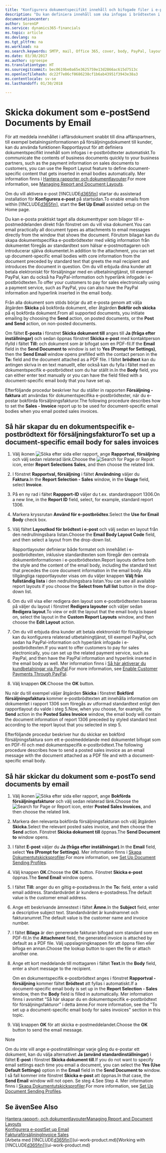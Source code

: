 ```yaml
---
title: "Konfigurera dokumentspecifikt innehåll och bifogade filer i e-postmeddelanden | Microsoft Docs"
description: "Du kan definiera innehåll som ska infogas i brödtexten i ett e-postmeddelande, till exempel en PayPal-länk. Du kan också koppla dokument till e-postmeddelanden."
documentationcenter: 
author: SorenGP
ms.service: dynamics365-financials
ms.topic: article
ms.devlang: na
ms.tgt_pltfrm: na
ms.workload: na
ms.search.keywords: SMTP, mail, Office 365, cover, body, PayPal, layout
ms.date: 03/30/2017
ms.author: sgroespe
ms.translationtype: HT
ms.sourcegitcommit: bec0619be0a65e3625759e13d2866ac615d7513c
ms.openlocfilehash: dc22f7e06cf0686238cf1b6ab43951f3943e38a3
ms.contentlocale: sv-se
ms.lasthandoff: 01/30/2018

---
```

# <a name="send-documents-by-email"></a><span data-ttu-id="5e0f4-104">Skicka dokument som e-post</span><span class="sxs-lookup"><span data-stu-id="5e0f4-104">Send Documents by Email</span></span>
<span data-ttu-id="5e0f4-105">För att meddela innehållet i affärsdokument snabbt till dina affärspartners, till exempel betalningsinformationen på försäljningsdokument till kunder, kan du använda funktionen Rapportlayout för att definiera dokumentspecifikt innehåll som infogas i e-postbrödtexter automatiskt.</span><span class="sxs-lookup"><span data-stu-id="5e0f4-105">To communicate the contents of business documents quickly to your business partners, such as the payment information on sales documents to customers, you can use the Report Layout feature to define document-specific content that gets inserted in email bodies automatically.</span></span> <span data-ttu-id="5e0f4-106">Mer information finns i [Hantera rapporter och dokumentlayouter](ui-manage-report-layouts.md).</span><span class="sxs-lookup"><span data-stu-id="5e0f4-106">For more information, see [Managing Report and Document Layouts](ui-manage-report-layouts.md).</span></span>

<span data-ttu-id="5e0f4-107">Om du vill aktivera e-post [!INCLUDE[d365fin](includes/d365fin_md.md)] startar du assisterad installation för **Konfigurera e-post** på startsidan.</span><span class="sxs-lookup"><span data-stu-id="5e0f4-107">To enable emails from within [!INCLUDE[d365fin](includes/d365fin_md.md)], start the **Set Up Email** assisted setup on the Home page.</span></span>

<span data-ttu-id="5e0f4-108">Du kan e-posta praktiskt taget alla dokumenttyper som bilagor till e-postmeddelanden direkt från fönstret om du vill visa dokument.</span><span class="sxs-lookup"><span data-stu-id="5e0f4-108">You can email practically all document types as attachments to email messages directly from the window that shows the document.</span></span> <span data-ttu-id="5e0f4-109">Förutom bilagan kan du skapa dokumentspecifika e-postbrödtexter med viktig information från dokumentet föregås av standardtext som hälsar e-postmottagaren och introducerar själva dokumentet.</span><span class="sxs-lookup"><span data-stu-id="5e0f4-109">In addition to the attachment, you can set up document-specific email bodies with core information from the document preceded by standard text that greets the mail recipient and introduces the document in question.</span></span> <span data-ttu-id="5e0f4-110">Om du vill erbjuda dina kunder att betala elektroniskt för försäljningar med en utbetalningtjänst, till exempel PayPal, kan du också ha PayPal-information och hyperlänk infogade i e-postbrödtexten.</span><span class="sxs-lookup"><span data-stu-id="5e0f4-110">To offer your customers to pay for sales electronically using a payment service, such as PayPal, you can also have the PayPal information and hyperlink inserted in the email body.</span></span>

<span data-ttu-id="5e0f4-111">Från alla dokument som stöds börjar du att e-posta genom att välja åtgärden **Skicka** på bokförda dokument, eller åtgärden **Bokför och skicka** på ej bokförda dokument.</span><span class="sxs-lookup"><span data-stu-id="5e0f4-111">From all supported documents, you initiate emailing by choosing the **Send** action, on posted documents, or the **Post and Send** action, on non-posted documents.</span></span>

<span data-ttu-id="5e0f4-112">Om fältet **E-posta** i fönstret **Skicka dokument till** anges till **Ja (fråga efter inställningar)** och sedan öppnas fönstret **Skicka e-post** med kontaktperson ifylld i fältet **Till:** och dokument som är bifogat som en PDF-fil.</span><span class="sxs-lookup"><span data-stu-id="5e0f4-112">If the **Email** field in the **Send Document to** window is set to **Yes (Prompt for Settings)**, then the **Send Email** window opens prefilled with the contact person in the **To:** field and the document attached as a PDF file.</span></span> <span data-ttu-id="5e0f4-113">I fältet **brödtext** kan du antingen skriva in en text manuellt, eller också kan du fylla i fältet med en dokumentspecifik e-postbrödtext som du har ställt in.</span><span class="sxs-lookup"><span data-stu-id="5e0f4-113">In the **Body** field, you can either enter text manually or you can have the field filled with a document-specific email body that you have set up.</span></span>

<span data-ttu-id="5e0f4-114">Efterföljande procedur beskriver hur du ställer in rapporten **Försäljning - faktura** att användas för dokumentspecifika e-postbrödtexter, när du e-postar bokförda försäljningsfakturor.</span><span class="sxs-lookup"><span data-stu-id="5e0f4-114">The following procedure describes how to set the **Sales - Invoice** report up to be used for document-specific email bodies when you email posted sales invoices.</span></span>

## <a name="to-set-up-a-document-specific-email-body-for-sales-invoices"></a><span data-ttu-id="5e0f4-115">Så här skapar du en dokumentspecifik e-postbrödtext för försäljningsfakturor</span><span class="sxs-lookup"><span data-stu-id="5e0f4-115">To set up a document-specific email body for sales invoices</span></span>
1. <span data-ttu-id="5e0f4-116">Välj ikonen ![Söka efter sida eller rapport](media/ui-search/search_small.png "Ikonen Söka efter sida eller rapport"), ange **Rapportval, försäljning** och välj sedan relaterad länk.</span><span class="sxs-lookup"><span data-stu-id="5e0f4-116">Choose the ![Search for Page or Report](media/ui-search/search_small.png "Search for Page or Report icon") icon, enter **Report Selections Sales**, and then choose the related link.</span></span>
2. <span data-ttu-id="5e0f4-117">I fönstret **Rapportval, försäljning** i fältet **Användning** väljer du **Faktura**.</span><span class="sxs-lookup"><span data-stu-id="5e0f4-117">In the **Report Selection - Sales** window, in the **Usage** field, select **Invoice**.</span></span>
3. <span data-ttu-id="5e0f4-118">På en ny rad i fältet **Rappport-ID** väljer du t.ex. standardrapport 1306.</span><span class="sxs-lookup"><span data-stu-id="5e0f4-118">On a new line, in the **Report ID** field, select, for example, standard report 1306.</span></span>
4. <span data-ttu-id="5e0f4-119">Markera kryssrutan **Använd för e-postbrödtex**.</span><span class="sxs-lookup"><span data-stu-id="5e0f4-119">Select the **Use for Email Body** check box.</span></span>
5. <span data-ttu-id="5e0f4-120">Välj fältet **Layoutkod för brödtext i e-post** och välj sedan en layout från den nedrullningsbara listan.</span><span class="sxs-lookup"><span data-stu-id="5e0f4-120">Choose the **Email Body Layout Code** field, and then select a layout from the drop-down list.</span></span>

    <span data-ttu-id="5e0f4-121">Rapportlayouter definierar både formatet och innehållet i e-postbrödtexten, inklusive standardtexten som föregår den centrala dokumentinformationen i e-postbrödtexten.</span><span class="sxs-lookup"><span data-stu-id="5e0f4-121">Report layouts define both the style and the content of the email body, including the standard text that precedes the core document information in the email body.</span></span> <span data-ttu-id="5e0f4-122">Alla tillgängliga rapportlayouter visas om du väljer knappen **Välj från fullständig lista** i den nedrullningsbara listan.</span><span class="sxs-lookup"><span data-stu-id="5e0f4-122">You can see all available report layouts if you choose the **Select from full list** button in the drop-down list.</span></span>
6. <span data-ttu-id="5e0f4-123">Om du vill visa eller redigera den layout som e-postbrödtexten baseras på väljer du layout i fönstret **Redigera layouter** och väljer sedan **Redigera layout**.</span><span class="sxs-lookup"><span data-stu-id="5e0f4-123">To view or edit the layout that the email body is based on, select the layout in the **Custom Report Layouts** window, and then choose the **Edit Layout** action.</span></span>
7. <span data-ttu-id="5e0f4-124">Om du vill erbjuda dina kunder att betala elektroniskt för försäljningar kan du konfigurera relaterad utbetalningtjänst, till exempel PayPal, och sedan ha PayPal-information och hyperlänk infogade i e-postbrödtexten.</span><span class="sxs-lookup"><span data-stu-id="5e0f4-124">If you want to offer customers to pay for sales electronically, you can set up the related payment service, such as PayPal, and then have the PayPal information and hyperlink inserted in the email body as well.</span></span> <span data-ttu-id="5e0f4-125">Mer information finns i [Så här aktiverar du kundbetalningar via PayPal](sales-how-enable-payment-service-extensions.md).</span><span class="sxs-lookup"><span data-stu-id="5e0f4-125">For more information, see [Enable Customer Payments Through PayPal](sales-how-enable-payment-service-extensions.md).</span></span>
8. <span data-ttu-id="5e0f4-126">Välj knappen **OK**.</span><span class="sxs-lookup"><span data-stu-id="5e0f4-126">Choose the **OK** button.</span></span>

<span data-ttu-id="5e0f4-127">Nu när du till exempel väljer åtgärden **Skicka** i fönstret **Bokförd försäljningsfaktura** kommer e-postbrödtexten att innehålla information om dokumentet i rapport 1306 som föregås av utformad standardtext enligt den rapportlayout du valde i steg 5.</span><span class="sxs-lookup"><span data-stu-id="5e0f4-127">Now, when you choose, for example, the **Send** action in the **Posted Sales Invoice** window, the email body will contain the document information of report 1306 preceded by styled standard text according to the report layout that you selected in step 5.</span></span>

<span data-ttu-id="5e0f4-128">Efterföljande procedur beskriver hur du skickar en bokförd försäljningsfaktura som ett e-postmeddelande med dokumentet bifogat som en PDF-fil och med dokumentspecifik e-postbrödtext.</span><span class="sxs-lookup"><span data-stu-id="5e0f4-128">The following procedure describes how to send a posted sales invoice as an email message with the document attached as a PDF file and with a document-specific email body.</span></span>

## <a name="to-send-documents-by-email"></a><span data-ttu-id="5e0f4-129">Så här skickar du dokument som e-post</span><span class="sxs-lookup"><span data-stu-id="5e0f4-129">To send documents by email</span></span>
1. <span data-ttu-id="5e0f4-130">Välj ikonen ![Söka efter sida eller rapport](media/ui-search/search_small.png "Ikonen Söka efter sida eller rapport"), ange **Bokförda försäljningsfakturor** och välj sedan relaterad länk.</span><span class="sxs-lookup"><span data-stu-id="5e0f4-130">Choose the ![Search for Page or Report](media/ui-search/search_small.png "Search for Page or Report icon") icon, enter **Posted Sales Invoices**, and then choose the related link.</span></span>
2. <span data-ttu-id="5e0f4-131">Markera den relevanta bokförda försäljningsfakturan och välj åtgärden **Skicka**.</span><span class="sxs-lookup"><span data-stu-id="5e0f4-131">Select the relevant posted sales invoice, and then choose the **Send** action.</span></span> <span data-ttu-id="5e0f4-132">Fönstret **Skicka dokument till** öppnas.</span><span class="sxs-lookup"><span data-stu-id="5e0f4-132">The **Send Document to** window opens.</span></span>
3. <span data-ttu-id="5e0f4-133">I fältet **E-post** väljer du **Ja (fråga efter inställningar)**.</span><span class="sxs-lookup"><span data-stu-id="5e0f4-133">In the **Email** field, select **Yes (Prompt for Settings)**.</span></span> <span data-ttu-id="5e0f4-134">Mer information finns i [Skapa Dokumentutskicksprofiler](sales-how-setup-document-send-profiles.md).</span><span class="sxs-lookup"><span data-stu-id="5e0f4-134">For more information, see [Set Up Document Sending Profiles](sales-how-setup-document-send-profiles.md).</span></span>
4. <span data-ttu-id="5e0f4-135">Välj knappen **OK**.</span><span class="sxs-lookup"><span data-stu-id="5e0f4-135">Choose the **OK** button.</span></span> <span data-ttu-id="5e0f4-136">Fönstret **Skicka e-post** öppnas.</span><span class="sxs-lookup"><span data-stu-id="5e0f4-136">The **Send Email** window opens.</span></span>
5. <span data-ttu-id="5e0f4-137">I fältet **Till:** anger du en giltig e-postadress.</span><span class="sxs-lookup"><span data-stu-id="5e0f4-137">In the **To:** field, enter a valid email address.</span></span> <span data-ttu-id="5e0f4-138">Standardvärdet är kundens e-postadress.</span><span class="sxs-lookup"><span data-stu-id="5e0f4-138">The default value is the customer email address.</span></span>
6. <span data-ttu-id="5e0f4-139">Ange ett beskrivande ämnestext i fältet **Ämne**.</span><span class="sxs-lookup"><span data-stu-id="5e0f4-139">In the **Subject** field, enter a descriptive subject text.</span></span> <span data-ttu-id="5e0f4-140">Standardvärdet är kundnamnet och fakturanumret.</span><span class="sxs-lookup"><span data-stu-id="5e0f4-140">The default value is the customer name and invoice number.</span></span>
7. <span data-ttu-id="5e0f4-141">I fältet **Bilaga** är den genererade fakturan bifogad som standard som en PDF-fil.</span><span class="sxs-lookup"><span data-stu-id="5e0f4-141">In the **Attachment** field, the generated invoice is attached by default as a PDF file.</span></span> <span data-ttu-id="5e0f4-142">Välj uppslagningknappen för att öppna filen eller bifoga en annan.</span><span class="sxs-lookup"><span data-stu-id="5e0f4-142">Choose the lookup button to open the file or attach another one.</span></span>
8. <span data-ttu-id="5e0f4-143">Ange ett kort meddelande till mottagaren i fältet **Text**.</span><span class="sxs-lookup"><span data-stu-id="5e0f4-143">In the **Body** field, enter a short message to the recipient.</span></span>

    <span data-ttu-id="5e0f4-144">Om en dokumentspecifik e-postbrödtext anges i fönstret **Rapportval - försäljning** kommer fältet **Brödtext** att fyllas i automatiskt.</span><span class="sxs-lookup"><span data-stu-id="5e0f4-144">If a document-specific email body is set up in the **Report Selection - Sales** window, then the **Body** field is filled in automatically.</span></span> <span data-ttu-id="5e0f4-145">Mer information finns i avsnittet “Så här skapar du en dokumentspecifik e-postbrödtext för försäljningsfakturor” i detta ämne.</span><span class="sxs-lookup"><span data-stu-id="5e0f4-145">For more information, see the "To set up a document-specific email body for sales invoices" section in this topic.</span></span>
9. <span data-ttu-id="5e0f4-146">Välj knappen **OK** för att skicka e-postmeddelandet.</span><span class="sxs-lookup"><span data-stu-id="5e0f4-146">Choose the **OK** button to send the email message.</span></span>

> [!NOTE]  
>   <span data-ttu-id="5e0f4-147">Om du inte vill ange e-postinställningar varje gång du e-postar ett dokument, kan du välja alternativet **Ja (använd standardinställningar)** i fältet **E-post** i fönstret **Skicka dokument till**.</span><span class="sxs-lookup"><span data-stu-id="5e0f4-147">If you do not want to specify email settings each time you email a document, you can select the **Yes (Use Default Settings)** option in the **Email** field in the **Send Document to** window.</span></span> <span data-ttu-id="5e0f4-148">I så fall kommer inte fönstret **Skicka e-post** att öppnas.</span><span class="sxs-lookup"><span data-stu-id="5e0f4-148">In that case, the **Send Email** window will not open.</span></span> <span data-ttu-id="5e0f4-149">Se steg 4.</span><span class="sxs-lookup"><span data-stu-id="5e0f4-149">See Step 4.</span></span> <span data-ttu-id="5e0f4-150">Mer information finns i [Skapa Dokumentutskicksprofiler](sales-how-setup-document-send-profiles.md).</span><span class="sxs-lookup"><span data-stu-id="5e0f4-150">For more information, see [Set Up Document Sending Profiles](sales-how-setup-document-send-profiles.md).</span></span>

## <a name="see-also"></a><span data-ttu-id="5e0f4-151">Se även</span><span class="sxs-lookup"><span data-stu-id="5e0f4-151">See Also</span></span>
[<span data-ttu-id="5e0f4-152">Hantera rapport- och dokumentlayouter</span><span class="sxs-lookup"><span data-stu-id="5e0f4-152">Managing Report and Document Layouts</span></span>](ui-manage-report-layouts.md)  
[<span data-ttu-id="5e0f4-153">Konfigurera e-post</span><span class="sxs-lookup"><span data-stu-id="5e0f4-153">Set up Email</span></span>](madeira-how-setup-email.md)  
[<span data-ttu-id="5e0f4-154">Fakturaförsäljning</span><span class="sxs-lookup"><span data-stu-id="5e0f4-154">Invoice Sales</span></span>](sales-how-invoice-sales.md)  
<span data-ttu-id="5e0f4-155">[Arbeta med [!INCLUDE[d365fin](includes/d365fin_md.md)]](ui-work-product.md)</span><span class="sxs-lookup"><span data-stu-id="5e0f4-155">[Working with [!INCLUDE[d365fin](includes/d365fin_md.md)]](ui-work-product.md)</span></span>

